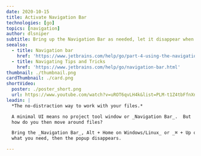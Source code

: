 ```yaml
---
date: 2020-10-15
title: Activate Navigation Bar
technologies: [go]
topics: [navigation]
author: dlsniper
subtitle: Bring up the Navigation Bar as needed, let it disappear when finished.
seealso:
  - title: Navigation bar
    href: 'https://www.jetbrains.com/help/go/part-4-using-the-navigation-bar.html'
  - title: Navigating Tips and Tricks
    href: 'https://www.jetbrains.com/help/go/navigation-bar.html'
thumbnail: ./thumbnail.png
cardThumbnail: ./card.png
shortVideo:
  poster: ./poster_short.png
  url: https://www.youtube.com/watch?v=uROT6qvLH4k&list=PLM-t1Z4tbFfnXnghmtk6WVz10_pivOw25&index=9&t=0s
leadin: |
  *The no-distraction way to work with your files.*

  A minimal UI means no project tool window or _Navigation Bar_.  But
  how do you then move around files?

  Bring the _Navigation Bar_, Alt + Home on Windows/Linux_ or _⌘ + Up on macOS_, up as-needed, without the mouse. Do
  what you need, then the popup disappears.

---
```

